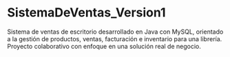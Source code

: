 # SistemaDeVentas_Version1
Sistema de ventas de escritorio desarrollado en Java con MySQL, orientado a la gestión de productos, ventas, facturación e inventario para una librería. Proyecto colaborativo con enfoque en una solución real de negocio.
